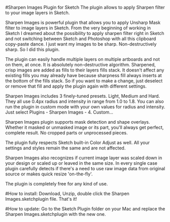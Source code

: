 
#Sharpen Images Plugin for Sketch
The plugin allows to apply Sharpen filter to your image layers in Sketch.

Sharpen Images is powerful plugin that allows you to apply Unsharp Mask filter to image layers in Sketch.
From the very beginning of working in Sketch I dreamed about the possibility to apply sharpen filter right in Sketch and not switching between Sketch and Photoshop with all this clipboard copy-paste dance. I just want my images to be sharp. Non-destructively sharp. So I did this plugin.

The plugin can easily handle multiple layers on multiple artboards and not on them, at once. It is absolutely non-destructive algorithm. Sharpened, crisp images are added as fills to their layers fills stack. It doesn't affect any existing fills you may already have because sharpness fill always inserts at the bottom of the fills stack. So if you want to make a change, just deselect or remove that fill and apply the plugin again with different settings.

Sharpen Images includes 3 finely-tuned presets. Light, Medium and Hard. They all use 0.4px radius and intensity in range from 1.0 to 1.8. You can also run the plugin in custom mode with your own values for radius and intensity. Just select Plugins - Sharpen Images - 4. Custom...

Sharpen Images plugin supports mask detection and shape overlays. Whether it masked or unmasked image or its part, you'll always get perfect, complete result. No cropped parts or unprocessed pieces. 

The plugin fully respects Sketch built-in Color Adjust as well. All your settings and styles remain the same and are not affected.

Sharpen Images also recognizes if current image layer was scaled down in your design or scaled up or leaved in the same size. In every single case plugin carefully detects if there's a need to use raw image data from original source or makes quick resize 'on-the-fly'.

The plugin is completely free for any kind of use. 

#How to install:
Download, Unzip, double click the Sharpen Images.sketchplugin file. That's it!

#How to update:
Go to the Sketch Plugin folder on your Mac and replace the Sharpen Images.sketchplugin with the new one.
